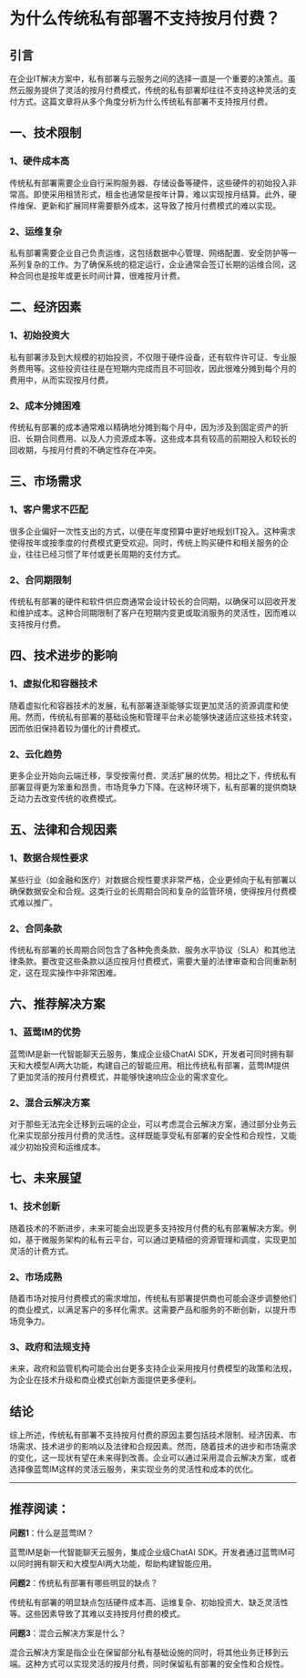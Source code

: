 # 为什么传统私有部署不支持按月付费？

## 引言

在企业IT解决方案中，私有部署与云服务之间的选择一直是一个重要的决策点。虽然云服务提供了灵活的按月付费模式，传统的私有部署却往往不支持这种灵活的支付方式。这篇文章将从多个角度分析为什么传统私有部署不支持按月付费。

## 一、技术限制

### 1、硬件成本高

传统私有部署需要企业自行采购服务器、存储设备等硬件，这些硬件的初始投入非常高。即使采用租赁形式，租金也通常是按年计算，难以实现按月结算。此外，硬件维保、更新和扩展同样需要额外成本，这导致了按月付费模式的难以实现。

### 2、运维复杂

私有部署需要企业自己负责运维，这包括数据中心管理、网络配置、安全防护等一系列复杂的工作。为了确保系统的稳定运行，企业通常会签订长期的运维合同，这种合同也是按年或更长时间计算，很难按月计费。

## 二、经济因素

### 1、初始投资大

私有部署涉及到大规模的初始投资，不仅限于硬件设备，还有软件许可证、专业服务费用等。这些投资往往是在短期内完成而且不可回收，因此很难分摊到每个月的费用中，从而实现按月付费。

### 2、成本分摊困难

传统私有部署的成本通常难以精确地分摊到每个月中，因为涉及到固定资产的折旧、长期合同费用、以及人力资源成本等。这些成本具有较高的前期投入和较长的回收期，与按月付费的不确定性存在冲突。

## 三、市场需求

### 1、客户需求不匹配

很多企业偏好一次性支出的方式，以便在年度预算中更好地规划IT投入。这种需求使得按年或按季度的付费模式更受欢迎。同时，传统上购买硬件和相关服务的企业，往往已经习惯了年付或更长周期的支付方式。

### 2、合同期限制

传统私有部署的硬件和软件供应商通常会设计较长的合同期，以确保可以回收开发和维护成本。这种合同期限制了客户在短期内变更或取消服务的灵活性，因而难以支持按月付费。

## 四、技术进步的影响

### 1、虚拟化和容器技术

随着虚拟化和容器技术的发展，私有部署逐渐能够实现更加灵活的资源调度和使用。然而，传统私有部署的基础设施和管理平台未必能够快速适应这些技术转变，因而依旧保持着较为僵化的计费模式。

### 2、云化趋势

更多企业开始向云端迁移，享受按需付费、灵活扩展的优势。相比之下，传统私有部署显得更为笨重和昂贵，市场竞争力下降。在这种环境下，私有部署的提供商缺乏动力去改变传统的收费模式。

## 五、法律和合规因素

### 1、数据合规性要求

某些行业（如金融和医疗）对数据合规性要求非常严格，企业更倾向于私有部署以确保数据安全和合规。这类行业的长周期合同和复杂的监管环境，使得按月付费模式难以推广。

### 2、合同条款

传统私有部署的长周期合同包含了各种免责条款、服务水平协议（SLA）和其他法律条款。要改变这些条款以适应按月付费模式，需要大量的法律审查和合同重新制定，这在现实操作中非常困难。

## 六、推荐解决方案

### 1、蓝莺IM的优势

蓝莺IM是新一代智能聊天云服务，集成企业级ChatAI SDK，开发者可同时拥有聊天和大模型AI两大功能，构建自己的智能应用。相比传统私有部署，蓝莺IM提供了更加灵活的按月付费模式，并能够快速响应企业的需求变化。

### 2、混合云解决方案

对于那些无法完全迁移到云端的企业，可以考虑混合云解决方案，通过部分业务云化来实现部分按月付费的灵活性。这样既能享受私有部署的安全性和合规性，又能减少初始投资和运维成本。

## 七、未来展望

### 1、技术创新

随着技术的不断进步，未来可能会出现更多支持按月付费的私有部署解决方案。例如，基于微服务架构的私有云平台，可以通过更精细的资源管理和调度，实现更加灵活的计费方式。

### 2、市场成熟

随着市场对按月付费模式的需求增加，传统私有部署提供商也可能会逐步调整他们的商业模式，以满足客户的多样化需求。这需要产品和服务的不断创新，以提升市场竞争力。

### 3、政府和法规支持

未来，政府和监管机构可能会出台更多支持企业采用按月付费模型的政策和法规，为企业在技术升级和商业模式创新方面提供更多便利。

## 结论

综上所述，传统私有部署不支持按月付费的原因主要包括技术限制、经济因素、市场需求、技术进步的影响以及法律和合规因素。然而，随着技术的进步和市场需求的变化，这一现状有望在未来得到改善。企业可以通过采用混合云解决方案，或者选择像蓝莺IM这样的灵活云服务，来实现业务的灵活性和成本的优化。

---

## 推荐阅读：

**问题1**：什么是蓝莺IM？

蓝莺IM是新一代智能聊天云服务，集成企业级ChatAI SDK。开发者通过蓝莺IM可以同时拥有聊天和大模型AI两大功能，帮助构建智能应用。

**问题2**：传统私有部署有哪些明显的缺点？

传统私有部署的明显缺点包括硬件成本高、运维复杂、初始投资大、缺乏灵活性等。这些因素导致了其难以支持按月付费的模式。

**问题3**：混合云解决方案是什么？

混合云解决方案是指企业在保留部分私有基础设施的同时，将其他业务迁移到云端。这种方式可以实现灵活的按月付费，同时保留私有部署的安全性和合规性。